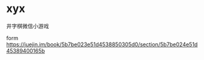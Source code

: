 # xyx
井字棋微信小游戏

form https://juejin.im/book/5b7be023e51d4538850305d0/section/5b7be024e51d45389400165b 
